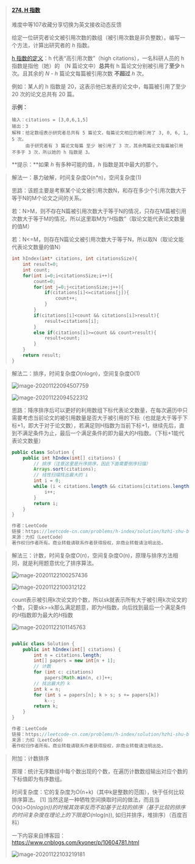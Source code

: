> #### [274. H 指数](https://leetcode-cn.com/problems/h-index/)
>
> 难度中等107收藏分享切换为英文接收动态反馈
>
> 给定一位研究者论文被引用次数的数组（被引用次数是非负整数）。编写一个方法，计算出研究者的 *h* 指数。
>
> [h 指数的定义](https://baike.baidu.com/item/h-index/3991452?fr=aladdin)：h 代表“高引用次数”（high citations），一名科研人员的 h 指数是指他（她）的 （N 篇论文中）**总共**有 h 篇论文分别被引用了**至少** h 次。且其余的 *N - h* 篇论文每篇被引用次数 **不超过** *h* 次。
>
> 例如：某人的 h 指数是 20，这表示他已发表的论文中，每篇被引用了至少 20 次的论文总共有 20 篇。
>
>  
>
> **示例：**
>
> ```
> 输入：citations = [3,0,6,1,5]
> 输出：3 
> 解释：给定数组表示研究者总共有 5 篇论文，每篇论文相应的被引用了 3, 0, 6, 1, 5 次。
>      由于研究者有 3 篇论文每篇 至少 被引用了 3 次，其余两篇论文每篇被引用 不多于 3 次，所以她的 h 指数是 3。
> ```
>
>  
>
> **提示：**如果 *h* 有多种可能的值，*h* 指数是其中最大的那个。

> 解法一：暴力破解，时间复杂度O(n*n)，空间复杂度(1)
>
> 思路：该题主要是考察某个论文被引用次数N，和存在多少个引用次数大于等于N的M个论文之间的关系。
>
> 若：N>M，则不存在N篇被引用次数大于等于N的情况，只存在M篇被引用次数大于等于M的情况，所以这里取M为“*H*指数”（取论文能代表论文数量的值M）
>
> 若：N<=M，则存在N篇论文被引用次数大于等于N，所以取N（取论文能代表论文数量的值N）
>
> ```c
> int hIndex(int* citations, int citationsSize){
>     int result=0;
>     int count;
>     for(int i=0;i<citationsSize;i++){
>         count=0;
>         for(int j=0;j<citationsSize;j++){
>             if(citations[i]<=citations[j]){
>                 count++;
>             }
>         }
>         if(citations[i]<count && citations[i]>result){
>             result=citations[i];
>         }
>         else if(citations[i]>=count && count>result){
>             result=count;
>         }
>     }
>     return result;
> }
> ```

> 解法二：排序，时间复杂度*O*(*n*log*n*)，空间复杂度O(1)
>
> ![image-20201122094507759](image\image-20201122094507759.png)
>
> ![image-20201122094522312](image\image-20201122094522312.png)
>
> 思路：降序排序后可以更好的利用数组下标代表论文数量，在每次遍历中只需要考虑当前论文的被引用数量是否大于被引用的下标（也就是大于等于下标+1，即大于对于论文数），若满足则H指数为当前下标+1，继续先后，直到不满足条件为止，最后一个满足条件的即为最大的*H*指数。（下标+1能代表论文数量）
>
> ```java
> public class Solution {
>     public int hIndex(int[] citations) {
>         // 排序（注意这里是升序排序，因此下面需要倒序扫描）
>         Arrays.sort(citations);
>         // 线性扫描找出最大的 i
>         int i = 0;
>         while (i < citations.length && citations[citations.length - 1 - i] > i) {
>             i++;
>         }
>         return i;
>     }
> }
> 
> 作者：LeetCode
> 链接：https://leetcode-cn.com/problems/h-index/solution/hzhi-shu-by-leetcode/
> 来源：力扣（LeetCode）
> 著作权归作者所有。商业转载请联系作者获得授权，非商业转载请注明出处。
> ```

> 解法三：计数，时间复杂度*O*(*n*)，空间复杂度O(n)，原理与排序方法相同，就是利用题意优化了排序算法。
>
> ![image-20201122100257436](image\image-20201122100257436.png)
>
> ![image-20201122100312122](image\image-20201122100312122.png)
>
> count表示被引用k次论文的个数，所以sk就表示所有大于被引用k次论文的个数，只要sk>=k那么满足题意，即为*H*指数，向后找到最后一个满足条件的*H*指数即为最大的*H*指数
>
> ![image-20201122101145763](image\image-20201122101145763.png)
>
> ```java
> 
> public class Solution {
>     public int hIndex(int[] citations) {
>         int n = citations.length;
>         int[] papers = new int[n + 1];
>         // 计数
>         for (int c: citations)
>             papers[Math.min(n, c)]++;
>         // 找出最大的 k
>         int k = n;
>         for (int s = papers[n]; k > s; s += papers[k])
>             k--;
>         return k;
>     }
> }
> 
> 作者：LeetCode
> 链接：https://leetcode-cn.com/problems/h-index/solution/hzhi-shu-by-leetcode/
> 来源：力扣（LeetCode）
> 著作权归作者所有。商业转载请联系作者获得授权，非商业转载请注明出处。
> ```

> 附加：计数排序
>
> 原理：统计无序数组中每个数出现的个数，在遍历计数数组输出对应个数的下标值即为有序数组。
>
> 时间复杂度：它的复杂度为Ο(n+k)（其中k是整数的范围），快于任何比较排序算法。 [1] 当然这是一种牺牲空间换取时间的做法，而且当O(k)>O(n*log(n))的时候其效率反而不如基于比较的排序（基于比较的排序的时间复杂度在理论上的下限是O(n*log(n)), 如归并排序，堆排序）（百度百科）
>
> 
>
> 一下内容来自博客园：https://www.cnblogs.com/kyoner/p/10604781.html
>
> ![image-20201122103219181](image\image-20201122103219181.png)



